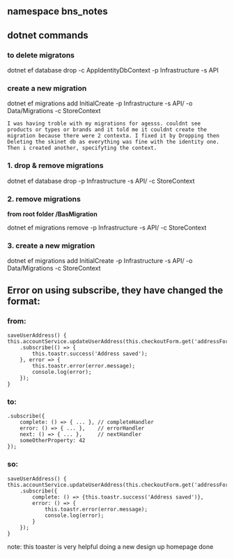 ## namespace bns_notes
## dotnet commands
### to delete migratons
 dotnet ef database drop -c AppIdentityDbContext -p Infrastructure -s API
### create a new migration

dotnet ef migrations add InitialCreate -p Infrastructure -s API/ -o Data/Migrations -c StoreContext

    I was having troble with my migrations for agesss. couldnt see products or types or brands and it told me it couldnt create the migration because there were 2 contexta. I fixed it by Dropping then Deleting the skinet db as everything was fine with the identity one. Then i created another, specifyting the context.
### 1. drop & remove migrations 
dotnet ef database drop -p Infrastructure -s API/ -c StoreContext

### 2. remove migrations
**from root folder /BasMigration**

dotnet ef migrations remove -p Infrastructure -s API/ -c StoreContext

### 3. create a new migration
dotnet ef migrations add InitialCreate -p Infrastructure -s API/ -o Data/Migrations -c StoreContext


## Error on using subscribe, they have changed the format:
### from:
    saveUserAddress() {
    this.accountService.updateUserAddress(this.checkoutForm.get('addressForm').value)
        .subscribe(() => {
            this.toastr.success('Address saved');
        }, error => {
            this.toastr.error(error.message);
            console.log(error);
        });
    }

### to:
    .subscribe({
        complete: () => { ... }, // completeHandler
        error: () => { ... },    // errorHandler 
        next: () => { ... },     // nextHandler
        someOtherProperty: 42
    });
### so: 
    saveUserAddress() {
    this.accountService.updateUserAddress(this.checkoutForm.get('addressForm').value)
        .subscribe({
            complete: () => {this.toastr.success('Address saved')},
            error: () => {
                this.toastr.error(error.message);
                console.log(error);
            }
        });
    }


 note:   this toaster is very helpful
doing a new design up homepage done